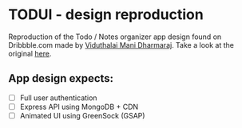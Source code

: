 # TODUI - design reproduction

Reproduction of the Todo / Notes organizer app design found on Dribbble.com made by [Viduthalai Mani Dharmaraj](https://dribbble.com/viduthalai1947). Take a look at the original [here](https://dribbble.com/shots/6098347-Todo-App).

## App design expects:
  - [ ] Full user authentication
  - [ ] Express API using MongoDB + CDN
  - [ ] Animated UI using GreenSock (GSAP)
